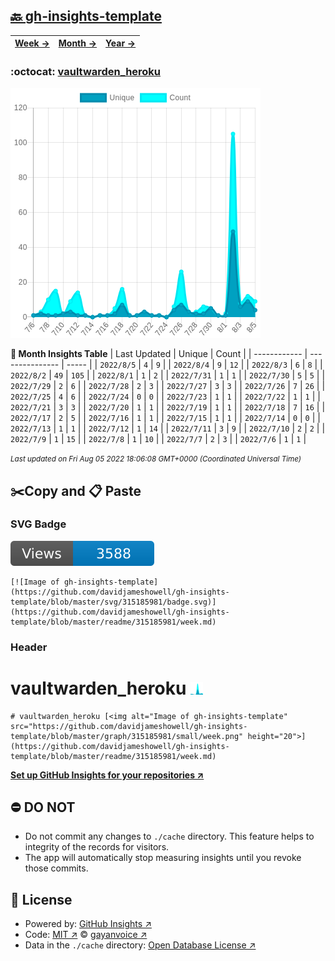 ## [🔙 gh-insights-template](https://github.com/davidjameshowell/gh-insights-template)
| [**Week →**](https://github.com/davidjameshowell/gh-insights-template/blob/master/readme/315185981/week.md) | [**Month →**](https://github.com/davidjameshowell/gh-insights-template/blob/master/readme/315185981/month.md) | [**Year →**](https://github.com/davidjameshowell/gh-insights-template/blob/master/readme/315185981/year.md) |
 | ------------ | --------------- | ----- |

### :octocat: [vaultwarden_heroku](https://github.com/davidjameshowell/vaultwarden_heroku)
![Image of gh-insights-template](https://github.com/davidjameshowell/gh-insights-template/blob/master/graph/315185981/large/month.png)

**:calendar: Month Insights Table**
| Last Updated | Unique | Count |
 | ------------ | --------------- | ----- |
 | `2022/8/5` |  `4` | `9` |
 | `2022/8/4` |  `9` | `12` |
 | `2022/8/3` |  `6` | `8` |
 | `2022/8/2` |  `49` | `105` |
 | `2022/8/1` |  `1` | `2` |
 | `2022/7/31` |  `1` | `1` |
 | `2022/7/30` |  `5` | `5` |
 | `2022/7/29` |  `2` | `6` |
 | `2022/7/28` |  `2` | `3` |
 | `2022/7/27` |  `3` | `3` |
 | `2022/7/26` |  `7` | `26` |
 | `2022/7/25` |  `4` | `6` |
 | `2022/7/24` |  `0` | `0` |
 | `2022/7/23` |  `1` | `1` |
 | `2022/7/22` |  `1` | `1` |
 | `2022/7/21` |  `3` | `3` |
 | `2022/7/20` |  `1` | `1` |
 | `2022/7/19` |  `1` | `1` |
 | `2022/7/18` |  `7` | `16` |
 | `2022/7/17` |  `2` | `5` |
 | `2022/7/16` |  `1` | `1` |
 | `2022/7/15` |  `1` | `1` |
 | `2022/7/14` |  `0` | `0` |
 | `2022/7/13` |  `1` | `1` |
 | `2022/7/12` |  `1` | `14` |
 | `2022/7/11` |  `3` | `9` |
 | `2022/7/10` |  `2` | `2` |
 | `2022/7/9` |  `1` | `15` |
 | `2022/7/8` |  `1` | `10` |
 | `2022/7/7` |  `2` | `3` |
 | `2022/7/6` |  `1` | `1` |

<small><i>Last updated on Fri Aug 05 2022 18:06:08 GMT+0000 (Coordinated Universal Time)</i></small>

## ✂️Copy and 📋 Paste
### SVG Badge
[![Image of gh-insights-template](https://github.com/davidjameshowell/gh-insights-template/blob/master/svg/315185981/badge.svg)](https://github.com/davidjameshowell/gh-insights-template/blob/master/readme/315185981/week.md)
```readme
[![Image of gh-insights-template](https://github.com/davidjameshowell/gh-insights-template/blob/master/svg/315185981/badge.svg)](https://github.com/davidjameshowell/gh-insights-template/blob/master/readme/315185981/week.md)
```
### Header
# vaultwarden_heroku [<img alt="Image of gh-insights-template" src="https://github.com/davidjameshowell/gh-insights-template/blob/master/graph/315185981/small/week.png" height="20">](https://github.com/davidjameshowell/gh-insights-template/blob/master/readme/315185981/week.md)
```readme
# vaultwarden_heroku [<img alt="Image of gh-insights-template" src="https://github.com/davidjameshowell/gh-insights-template/blob/master/graph/315185981/small/week.png" height="20">](https://github.com/davidjameshowell/gh-insights-template/blob/master/readme/315185981/week.md)
```
[**Set up GitHub Insights for your repositories ↗️**](https://github.com/gayanvoice/github-insights)
## ⛔ DO NOT
- Do not commit any changes to `./cache` directory. This feature helps to integrity of the records for visitors.
- The app will automatically stop measuring insights until you revoke those commits.
## 📄 License
- Powered by: [GitHub Insights ↗️](https://github.com/gayanvoice/github-insights)
- Code: [MIT ↗️](./LICENSE) © [gayanvoice ↗️](https://github.com/gayanvoice)
- Data in the `./cache` directory: [Open Database License ↗️](https://opendatacommons.org/licenses/odbl/1-0/)